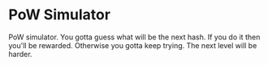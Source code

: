 # PoW Simulator

PoW simulator.
You gotta guess what will be the next hash.
If you do it then you'll be rewarded.
Otherwise you gotta keep trying.
The next level will be harder.
